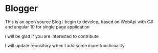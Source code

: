 # Blogger
This is an open source Blog I begin to develop, based on WebApi with C# and angular 10 for single page application
 
i will be glad if you are interested to contribute 
 
I will update repository when I add some more functionality
 
